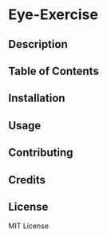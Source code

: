 # Eye-Exercise

## Description

## Table of Contents

## Installation

## Usage

## Contributing

## Credits

## License
MIT License
